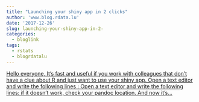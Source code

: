 ```yaml
---
title: "Launching your shiny app in 2 clicks"
author: 'www.blog.rdata.lu'
date: '2017-12-26'
slug: launching-your-shiny-app-in-2-
categories:
  - bloglink
tags:
  - rstats
  - blogrdatalu
---
```


[Hello everyone, It’s fast and useful if you work with colleagues that don’t have a clue about R and just want to use your shiny app. Open a text editor and write the following lines : Open a text editor and write the following lines: if it doesn’t work, check your pandoc location. And now it’s...<click to read more>](http://www.blog.rdata.lu/post/2017-12-26-launching-your-shiny-app-in-2-clicks/)

